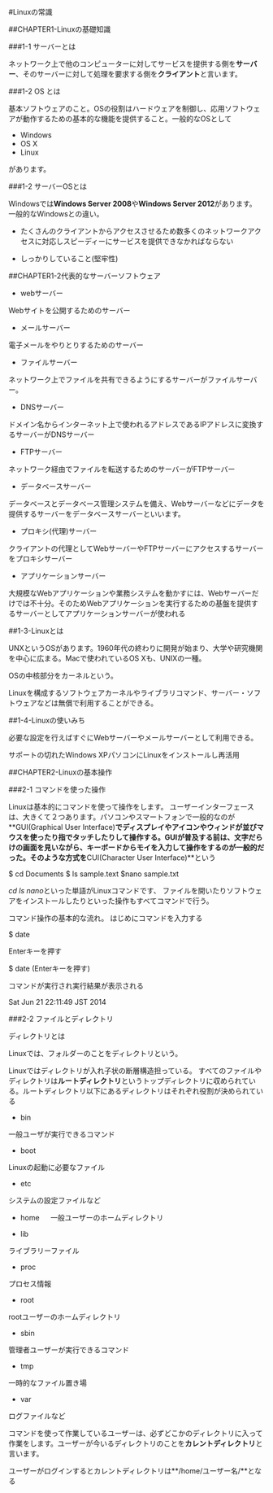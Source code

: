#Linuxの常識

##CHAPTER1-Linuxの基礎知識

###1-1 サーバーとは

ネットワーク上で他のコンピューターに対してサービスを提供する側を**サーバー**、そのサーバーに対して処理を要求する側を**クライアント**と言います。

###1-2 OS とは

基本ソフトウェアのこと。OSの役割はハードウェアを制御し、応用ソフトウェアが動作するための基本的な機能を提供すること。一般的なOSとして

* Windows
* OS X
* Linux

があります。

###1-2 サーバーOSとは

Windowsでは**Windows Server 2008**や**Windows Server 2012**があります。
一般的なWindowsとの違い。

* たくさんのクライアントからアクセスさせるため数多くのネットワークアクセスに対応しスピーディーにサービスを提供できなかればならない

* しっかりしていること(堅牢性)

##CHAPTER1-2代表的なサーバーソフトウェア


* webサーバー

Webサイトを公開するためのサーバー

* メールサーバー

電子メールをやりとりするためのサーバー

* ファイルサーバー

ネットワーク上でファイルを共有できるようにするサーバーがファイルサーバー。

* DNSサーバー

ドメイン名からインターネット上で使われるアドレスであるIPアドレスに変換するサーバーがDNSサーバー

* FTPサーバー

ネットワーク経由でファイルを転送するためのサーバーがFTPサーバー

* データベースサーバー

データベースとデータベース管理システムを備え、Webサーバーなどにデータを提供するサーバーをデータベースサーバーといいます。

* プロキシ(代理)サーバー

クライアントの代理としてWebサーバーやFTPサーバーにアクセスするサーバーをプロキシサーバー

* アプリケーションサーバー

大規模なWebアプリケーションや業務システムを動かすには、Webサーバーだけでは不十分。そのためWebアプリケーションを実行するための基盤を提供するサーバーとしてアプリケーションサーバーが使われる

##1-3-Linuxとは

UNXというOSがあります。1960年代の終わりに開発が始まり、大学や研究機関を中心に広まる。Macで使われているOS Xも、UNIXの一種。

OSの中核部分をカーネルという。

Linuxを構成するソフトウェアカーネルやライブラリコマンド、サーバー・ソフトウェアなどは無償で利用することができる。

##1-4-Linuxの使いみち

必要な設定を行えばすぐにWebサーバーやメールサーバーとして利用できる。

サポートの切れたWindows XPパソコンにLinuxをインストールし再活用

##CHAPTER2-Linuxの基本操作

###2-1 コマンドを使った操作

Linuxは基本的にコマンドを使って操作をします。
ユーザーインターフェースは、大きくて２つあります。パソコンやスマートフォンで一般的なのが**GUI(Graphical User Interface)**でディスプレイやアイコンやウィンドが並びマウスを使ったり指でタッチしたりして操作する。GUIが普及する前は、文字だらけの画面を見いながら、キーボードからモイを入力して操作をするのが一般的だった。そのような方式を**CUI(Character User Interface)**という

  $ cd Documents
  $ ls
sample.text
  $nano sample.txt

*cd* *ls* *nano*といった単語がLinuxコマンドです、
ファイルを開いたりソフトウェアをインストールしたりといった操作もすべてコマンドで行う。

コマンド操作の基本的な流れ。
はじめにコマンドを入力する

  $ date

Enterキーを押す

  $ date (Enterキーを押す)

コマンドが実行され実行結果が表示される

Sat Jun 21 22:11:49 JST 2014

###2-2 ファイルとディレクトリ

ディレクトリとは

Linuxでは、フォルダーのことをディレクトリという。

Linuxではディレクトリが入れ子状の断層構造担っている。
すべてのファイルやディレクトリは**ルートディレクトリ**というトップディレクトリに収められている。ルートディレクトリ以下にあるディレクトリはそれぞれ役割が決められている

* bin 

一般ユーザが実行できるコマンド

* boot

Linuxの起動に必要なファイル

* etc

システムの設定ファイルなど

* home 
　
一般ユーザーのホームディレクトリ

* lib

ライブラリーファイル

* proc

プロセス情報

* root

rootユーザーのホームディレクトリ

* sbin

管理者ユーザーが実行できるコマンド

* tmp

一時的なファイル置き場

* var

ログファイルなど



コマンドを使って作業しているユーザーは、必ずどこかのディレクトリに入って作業をします。ユーザーが今いるディレクトリのことを**カレントディレクトリ**と言います。

ユーザーがログインするとカレントディレクトリは**/home/ユーザー名/**となる


